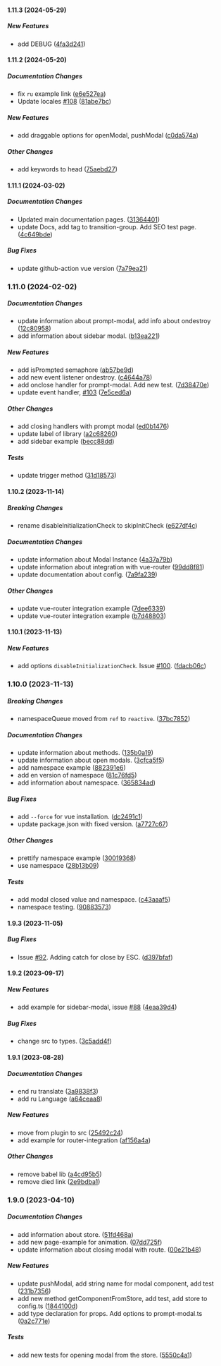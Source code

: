 #### 1.11.3 (2024-05-29)

##### New Features

*  add DEBUG ([4fa3d241](https://github.com/Jenesius/vue-modal/commit/4fa3d241e7fe9354314f4967d42269fb6fbc77c3))

#### 1.11.2 (2024-05-20)

##### Documentation Changes

*  fix `ru` example link ([e6e527ea](https://github.com/Jenesius/vue-modal/commit/e6e527ea7766147728c810e91c94a698e411d44a))
*  Update locales [#108](https://github.com/Jenesius/vue-modal/pull/108) ([81abe7bc](https://github.com/Jenesius/vue-modal/commit/81abe7bc159477a157ae15024cc4dc5b4d554e30))

##### New Features

*  add draggable options for openModal, pushModal ([c0da574a](https://github.com/Jenesius/vue-modal/commit/c0da574af8c2dd9088aa896a0bc599de5568a689))

##### Other Changes

*  add keywords to head ([75aebd27](https://github.com/Jenesius/vue-modal/commit/75aebd27a2ec4f3ab580bf7871eb2f7216b446d0))

#### 1.11.1 (2024-03-02)

##### Documentation Changes

*  Updated main documentation pages. ([31364401](https://github.com/Jenesius/vue-modal/commit/31364401f5ef622167e9e202d10fe95adf6ef3fb))
*  update Docs, add tag to transition-group. Add SEO test page. ([4c649bde](https://github.com/Jenesius/vue-modal/commit/4c649bde0efba59c310962fcd462c9bd8ba3d6b2))

##### Bug Fixes

*  update github-action vue version ([7a79ea21](https://github.com/Jenesius/vue-modal/commit/7a79ea2111b7d66984df2e92a70b10d2e657683c))

### 1.11.0 (2024-02-02)

##### Documentation Changes

*  update information about prompt-modal, add info about ondestroy ([12c80958](https://github.com/Jenesius/vue-modal/commit/12c809584a701ffe5c9a831f0e0e294efad05774))
*  add information about sidebar modal. ([b13ea221](https://github.com/Jenesius/vue-modal/commit/b13ea221f1509b6585009bfa515d548207ac8f7d))

##### New Features

*  add isPrompted semaphore ([ab57be9d](https://github.com/Jenesius/vue-modal/commit/ab57be9d822a5d2601c5a3bcd9e89481958b8022))
*  add new event listener ondestroy. ([c4644a78](https://github.com/Jenesius/vue-modal/commit/c4644a7860ea41413531f6870c2f1d2d8bb42de5))
*  add onclose handler for prompt-modal. Add new test. ([7d38470e](https://github.com/Jenesius/vue-modal/commit/7d38470e3f838b3f18075dbddb04898ba4e3733c))
*  update event handler, [#103](https://github.com/Jenesius/vue-modal/pull/103) ([7e5ced6a](https://github.com/Jenesius/vue-modal/commit/7e5ced6a5c0ea844cd052c81b6163c7d9b248c6b))

##### Other Changes

*  add closing handlers with prompt modal ([ed0b1476](https://github.com/Jenesius/vue-modal/commit/ed0b1476684e2b6a5d9757446f1d04a76da8b259))
*  update label of library ([a2c68260](https://github.com/Jenesius/vue-modal/commit/a2c68260963bbb8541b29c25434ee2e061289532))
*  add sidebar example ([becc88dd](https://github.com/Jenesius/vue-modal/commit/becc88ddcd4c939cc0dda4b3d5ea80ee1f31f947))

##### Tests

*  update trigger method ([31d18573](https://github.com/Jenesius/vue-modal/commit/31d18573f39b0311892f1dd5da9e9a509aa1f084))

#### 1.10.2 (2023-11-14)

##### Breaking Changes

*  rename disableInitializationCheck to skipInitCheck ([e627df4c](https://github.com/Jenesius/vue-modal/commit/e627df4c73114b2b81f369e802a9b3928b26b56f))

##### Documentation Changes

*  update information about Modal Instance ([4a37a79b](https://github.com/Jenesius/vue-modal/commit/4a37a79bfda333b195a375aa9e1359788a8a29d5))
*  update information about integration with vue-router ([99dd8f81](https://github.com/Jenesius/vue-modal/commit/99dd8f816a08f143ea3e31184129d103d4c8cd55))
*  update documentation about config. ([7a9fa239](https://github.com/Jenesius/vue-modal/commit/7a9fa23916bb0225ccaa4a94ea8eb8583368ec90))

##### Other Changes

*  update vue-router integration example ([7dee6339](https://github.com/Jenesius/vue-modal/commit/7dee6339255875ad4529614ec5dcefcbcbd5baef))
*  update vue-router integration example ([b7d48803](https://github.com/Jenesius/vue-modal/commit/b7d48803f7f6f72ecaeb42ef72bd5ef8874941d4))

#### 1.10.1 (2023-11-13)

##### New Features

*  add options `disableInitializationCheck`. Issue [#100](https://github.com/Jenesius/vue-modal/pull/100). ([fdacb06c](https://github.com/Jenesius/vue-modal/commit/fdacb06c2e1308a7961194a8f331d9d72962db6f))

### 1.10.0 (2023-11-13)

##### Breaking Changes

*  namespaceQueue moved from `ref` to `reactive`. ([37bc7852](https://github.com/Jenesius/vue-modal/commit/37bc7852e847bc7c5fdac9210bc1ad27be29da34))

##### Documentation Changes

*  update information about methods. ([135b0a19](https://github.com/Jenesius/vue-modal/commit/135b0a199aa48a4e5a230f08d73b6bb559aba0c9))
*  update information about open modals. ([3cfca5f5](https://github.com/Jenesius/vue-modal/commit/3cfca5f5be5433d1bbb76388bc7468652ce971bc))
*  add namespace example ([882391e6](https://github.com/Jenesius/vue-modal/commit/882391e68c8859262b2b81d15185fea7c5bd5b1b))
*  add en version of namespace ([81c76fd5](https://github.com/Jenesius/vue-modal/commit/81c76fd539dc9d1aa05a37aad965e263485458ea))
*  add information about namespace. ([365834ad](https://github.com/Jenesius/vue-modal/commit/365834ad7ab25ce0fed67245d47188185b638393))

##### Bug Fixes

*  add `--force` for vue installation. ([dc2491c1](https://github.com/Jenesius/vue-modal/commit/dc2491c1a5f877d437602584e1aaac57c2dc6235))
*  update package.json with fixed version. ([a7727c67](https://github.com/Jenesius/vue-modal/commit/a7727c678c395649a2c56c19fff7aab005847d92))

##### Other Changes

*  prettify namespace example ([30019368](https://github.com/Jenesius/vue-modal/commit/3001936830c03ae2653282e15957c4af3999afec))
*  use namespace ([28b13b09](https://github.com/Jenesius/vue-modal/commit/28b13b09208f83f744b64f954022e9d6a0c7eafa))

##### Tests

*  add modal closed value and namespace. ([c43aaaf5](https://github.com/Jenesius/vue-modal/commit/c43aaaf5ec6024292599eca62eb2f1cc2a86c0a3))
*  namespace testing. ([90883573](https://github.com/Jenesius/vue-modal/commit/90883573ea36da7ce35edb89e9ef20f2a6c0a86b))

#### 1.9.3 (2023-11-05)

##### Bug Fixes

*  Issue [#92](https://github.com/Jenesius/vue-modal/pull/92). Adding catch for close by ESC. ([d397bfaf](https://github.com/Jenesius/vue-modal/commit/d397bfaf841bb99b08ec52d3c9363dad88238573))

#### 1.9.2 (2023-09-17)

##### New Features

*  add example for sidebar-modal, issue [#88](https://github.com/Jenesius/vue-modal/pull/88) ([4eaa39d4](https://github.com/Jenesius/vue-modal/commit/4eaa39d47ec2c58270d93c3d0e6f6fcebb15e2ae))

##### Bug Fixes

*  change src to types. ([3c5add4f](https://github.com/Jenesius/vue-modal/commit/3c5add4fa7326ef33da2148f1dea58ee176bfcee))

#### 1.9.1 (2023-08-28)

##### Documentation Changes

*  end ru translate ([3a9838f3](https://github.com/Jenesius/vue-modal/commit/3a9838f385d8da589bf57f3b7e8c2e274d0e3e8a))
*  add ru Language ([a64ceaa8](https://github.com/Jenesius/vue-modal/commit/a64ceaa8b117c08af39dad2fb57003e8c7ef3638))

##### New Features

*  move from plugin to src ([25492c24](https://github.com/Jenesius/vue-modal/commit/25492c24522dd1ecce10d42c2a80f1e33017b32e))
*  add example for router-integration ([af156a4a](https://github.com/Jenesius/vue-modal/commit/af156a4a0263084499b791e5e5d6e69e8eb5a7e6))

##### Other Changes

*  remove babel lib ([a4cd95b5](https://github.com/Jenesius/vue-modal/commit/a4cd95b58f5a3d6b640726cab68e6798564fe1cd))
*  remove died link ([2e9bdba1](https://github.com/Jenesius/vue-modal/commit/2e9bdba161c590837cbc4f3c5a4ac8b32c1d7a6b))

### 1.9.0 (2023-04-10)

##### Documentation Changes

*  add information about store. ([51fd468a](https://github.com/Jenesius/vue-modal/commit/51fd468aa1df8aaa875f4447c109ab9e2e20ed1e))
*  add new page-example for animation. ([07dd725f](https://github.com/Jenesius/vue-modal/commit/07dd725f7fc836b82eb5f67a5883b4ff4a37cd02))
*  update information about closing modal with route. ([00e21b48](https://github.com/Jenesius/vue-modal/commit/00e21b486a0c434abcee468d047d936743b5dfd1))

##### New Features

*  update pushModal, add string name for modal component, add test ([231b7356](https://github.com/Jenesius/vue-modal/commit/231b7356fb7be909fb6ee585265240dcf2625678))
*  add new method getComponentFromStore, add test, add store to config.ts ([1844100d](https://github.com/Jenesius/vue-modal/commit/1844100d5d154f20900217f457cb52d10974e38d))
*  add type declaration for props. Add options to prompt-modal.ts ([0a2c771e](https://github.com/Jenesius/vue-modal/commit/0a2c771e70a7d5e11e2e77e199fbf33f2d0d4046))

##### Tests

*  add new tests for opening modal from the store. ([5550c4a1](https://github.com/Jenesius/vue-modal/commit/5550c4a193e4cbdff3775c61df8f438306fa12ba))

